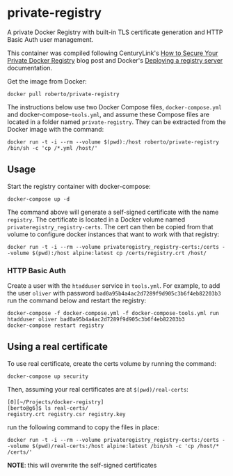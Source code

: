 # private-registry
A private Docker Registry with built-in TLS certificate generation and HTTP Basic Auth user management.

This container was compiled following CenturyLink's [How to Secure Your Private Docker Registry](https://www.ctl.io/developers/blog/post/how-to-secure-your-private-docker-registry/) blog post and Docker's [Deploying a registry server](https://docs.docker.com/registry/deploying/) documentation.

Get the image from Docker:
```
docker pull roberto/private-registry
```
The instructions below use two Docker Compose files, `docker-compose.yml` and docker-compose-`tools.yml`, and assume these Compose files are located in a folder named `private-registry`.  They can be extracted from the Docker image with the command:
```
docker run -t -i --rm --volume $(pwd):/host roberto/private-registry /bin/sh -c 'cp /*.yml /host/'
```
## Usage
Start the registry container with docker-compose:
```
docker-compose up -d
```
The command above will generate a self-signed certificate with the name `registry`.  The certificate is located in a Docker volume named `privateregistry_registry-certs`.  The cert can then be copied from that volume to configure docker instances that want to work with that registry:
```
docker run -t -i --rm --volume privateregistry_registry-certs:/certs --volume $(pwd):/host alpine:latest cp /certs/registry.crt /host/
```
### HTTP Basic Auth
Create a user with the `htadduser` service in `tools.yml`.  For example, to add the user `oliver` with password `bad0a95b4a4ac2d7289f9d905c3b6f4eb82203b3` run the command below and restart the registry:
```
docker-compose -f docker-compose.yml -f docker-compose-tools.yml run htadduser oliver bad0a95b4a4ac2d7289f9d905c3b6f4eb82203b3
docker-compose restart registry
```
## Using a real certificate
To use real certificate, create the certs volume by running the command:
```
docker-compose up security
```
Then, assuming your real certificates are at `$(pwd)/real-certs`:
```
[0][~/Projects/docker-registry]
[berto@g6]$ ls real-certs/
registry.crt registry.csr registry.key
```
run the following command to copy the files in place:
```
docker run -t -i --rm --volume privateregistry_registry-certs:/certs --volume $(pwd)/real-certs:/host alpine:latest /bin/sh -c 'cp /host/* /certs/'
```
**NOTE**: this will overwrite the self-signed certificates
